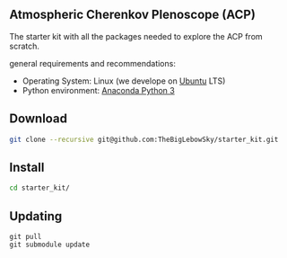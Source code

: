 Atmospheric Cherenkov Plenoscope (ACP)
--------------------------------------

The starter kit with all the packages needed to explore the ACP from scratch.

general requirements and recommendations:
- Operating System: Linux (we develope on [Ubuntu](https://www.ubuntu.com/download/desktop) LTS)
- Python environment: [Anaconda Python 3](https://www.continuum.io/DOWNLOADS)

## Download
```bash
git clone --recursive git@github.com:TheBigLebowSky/starter_kit.git
```

## Install
```bash
cd starter_kit/
```


## Updating

```
git pull
git submodule update
```
